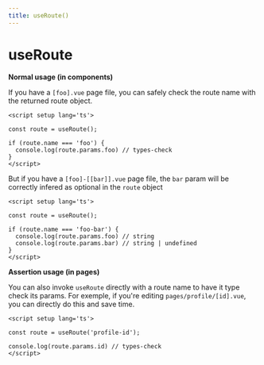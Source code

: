 ```yaml
---
title: useRoute()
---
```


# useRoute


**Normal usage (in components)**

If you have a `[foo].vue` page file, you can safely check the route name with the returned route object.


```vue
<script setup lang='ts'>

const route = useRoute();

if (route.name === 'foo') {
  console.log(route.params.foo) // types-check
}
</script>
```

But if you have a `[foo]-[[bar]].vue` page file, the `bar` param will be correctly infered as optional in the `route` object


```vue
<script setup lang='ts'>

const route = useRoute();

if (route.name === 'foo-bar') {
  console.log(route.params.foo) // string
  console.log(route.params.bar) // string | undefined
}
</script>
```


**Assertion usage (in pages)**

You can also invoke `useRoute` directly with a route name to have it type check its params.
For exemple, if you're editing `pages/profile/[id].vue`, you can directly do this and save time.

```vue
<script setup lang='ts'>

const route = useRoute('profile-id');

console.log(route.params.id) // types-check
</script>

```
